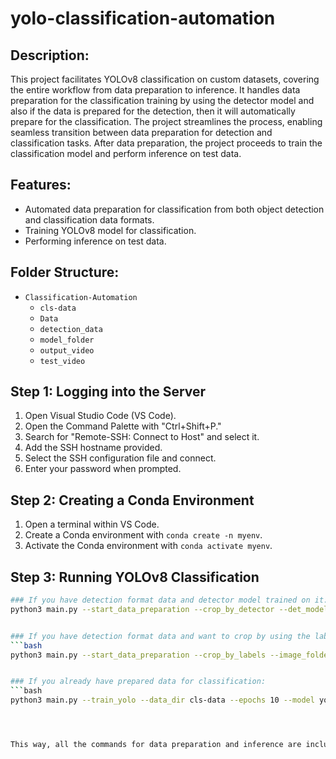 # yolo-classification-automation

## Description:
This project facilitates YOLOv8 classification on custom datasets, covering the entire workflow from data preparation to inference. It handles data preparation for the classification training by using the detector model and also if the data is prepared for the detection, then it will automatically prepare for the classification. The project streamlines the process, enabling seamless transition between data preparation for detection and classification tasks. After data preparation, the project proceeds to train the classification model and perform inference on test data.

## Features:
- Automated data preparation for classification from both object detection and classification data formats.
- Training YOLOv8 model for classification.
- Performing inference on test data.

## Folder Structure:
- `Classification-Automation`
  - `cls-data`
  - `Data`
  - `detection_data`
  - `model_folder`
  - `output_video`
  - `test_video` 

## Step 1: Logging into the Server
1. Open Visual Studio Code (VS Code).
2. Open the Command Palette with "Ctrl+Shift+P."
3. Search for "Remote-SSH: Connect to Host" and select it.
4. Add the SSH hostname provided.
5. Select the SSH configuration file and connect.
6. Enter your password when prompted.

## Step 2: Creating a Conda Environment
1. Open a terminal within VS Code.
2. Create a Conda environment with `conda create -n myenv`.
3. Activate the Conda environment with `conda activate myenv`.

## Step 3: Running YOLOv8 Classification
```bash
### If you have detection format data and detector model trained on it:
python3 main.py --start_data_preparation --crop_by_detector --det_model_path model_folder/best.pt --image_folder detection_data/images --destination_folder Data --classes 0 1 --split_data --train_folder cls-data/train --val_folder cls-data/val --split_ratio 0.7 --train_yolo --data_dir cls-data --epochs 1 --model yolov8n-cls.pt --inference --video_path test_video/test.mp4 --output_video_path output_video/1.mp4 --data_folder Data


### If you have detection format data and want to crop by using the labels file:
```bash
python3 main.py --start_data_preparation --crop_by_labels --image_folder detection_data/images --label_folder detection_data/labels --output_folder Data --split_data --data_folder Data --train_folder cls-data/train --val_folder cls-data/val --split_ratio 0.7 --train_yolo --data_dir cls-data --epochs 1 --model yolov8n-cls.pt --inference --video_path test_video/test.mp4 --output_video_path output_video --det_model_path model_folder/best.pt


### If you already have prepared data for classification:
```bash
python3 main.py --train_yolo --data_dir cls-data --epochs 10 --model yolov8n-cls.pt --inference --video_path test_video --output_video_path output_video --det_model_path model_folder/best.pt




This way, all the commands for data preparation and inference are included under Step 3, making it more convenient for users to follow the instructions.

